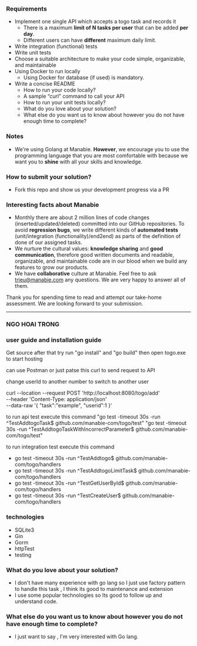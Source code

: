 ### Requirements

- Implement one single API which accepts a togo task and records it
  - There is a maximum **limit of N tasks per user** that can be added **per day**.
  - Different users can have **different** maximum daily limit.
- Write integration (functional) tests
- Write unit tests
- Choose a suitable architecture to make your code simple, organizable, and maintainable
- Using Docker to run locally
  - Using Docker for database (if used) is mandatory.
- Write a concise README
  - How to run your code locally?
  - A sample “curl” command to call your API
  - How to run your unit tests locally?
  - What do you love about your solution?
  - What else do you want us to know about however you do not have enough time to complete?

### Notes

- We're using Golang at Manabie. **However**, we encourage you to use the programming language that you are most comfortable with because we want you to **shine** with all your skills and knowledge.

### How to submit your solution?

- Fork this repo and show us your development progress via a PR

### Interesting facts about Manabie

- Monthly there are about 2 million lines of code changes (inserted/updated/deleted) committed into our GitHub repositories. To avoid **regression bugs**, we write different kinds of **automated tests** (unit/integration (functionality)/end2end) as parts of the definition of done of our assigned tasks.
- We nurture the cultural values: **knowledge sharing** and **good communication**, therefore good written documents and readable, organizable, and maintainable code are in our blood when we build any features to grow our products.
- We have **collaborative** culture at Manabie. Feel free to ask trieu@manabie.com any questions. We are very happy to answer all of them.

Thank you for spending time to read and attempt our take-home assessment. We are looking forward to your submission.

________________________________________________________________________________________________________________________

### NGO HOAI TRONG

### user guide and installation guide 

Get source after that try run "go install" and "go build" then open togo.exe to start hosting

can use Postman or just patse this curl to send request to API

change userId to another number to switch to another user

curl --location --request POST 'http://localhost:8080/togo/add' \
--header 'Content-Type: application/json' \
--data-raw '{
    "task":"example",
    "userid":1
}'

to run api test  execute this command 
"go test -timeout 30s -run ^TestAddtogoTask$ github.com/manabie-com/togo/test"
"go test -timeout 30s -run ^TestAddtogoTaskWithIncorrectParameter$ github.com/manabie-com/togo/test"

to run integration test execute this command 
- go test -timeout 30s -run ^TestAddtogo$ github.com/manabie-com/togo/handlers
- go test -timeout 30s -run ^TestAddtogoLimitTask$ github.com/manabie-com/togo/handlers
- go test -timeout 30s -run ^TestGetUserById$ github.com/manabie-com/togo/handlers
- go test -timeout 30s -run ^TestCreateUser$ github.com/manabie-com/togo/handlers

### technologies

- SQLite3
- Gin
- Gorm
- httpTest
- testing


### What do you love about your solution?
- I don't have many experience with go lang so I just use factory pattern to handle this task  , I think its good to maintenance and extension 
- I use some popular technologies so Its good to follow up and understand code.

### What else do you want us to know about however you do not have enough time to complete?
- I just want to say , I'm very interested with Go lang.